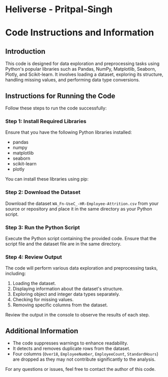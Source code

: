 # Heliverse - Pritpal-Singh

# Code Instructions and Information

## Introduction
This code is designed for data exploration and preprocessing tasks using Python's popular libraries such as Pandas, NumPy, Matplotlib, Seaborn, Plotly, and Scikit-learn. It involves loading a dataset, exploring its structure, handling missing values, and performing data type conversions.

## Instructions for Running the Code
Follow these steps to run the code successfully:

### Step 1: Install Required Libraries
Ensure that you have the following Python libraries installed:
- pandas
- numpy
- matplotlib
- seaborn
- scikit-learn
- plotly

You can install these libraries using pip:


### Step 2: Download the Dataset
Download the dataset `WA_Fn-UseC_-HR-Employee-Attrition.csv` from your source or repository and place it in the same directory as your Python script.

### Step 3: Run the Python Script
Execute the Python script containing the provided code. Ensure that the script file and the dataset file are in the same directory.

### Step 4: Review Output
The code will perform various data exploration and preprocessing tasks, including:

1. Loading the dataset.
2. Displaying information about the dataset's structure.
3. Exploring object and integer data types separately.
4. Checking for missing values.
5. Removing specific columns from the dataset.

Review the output in the console to observe the results of each step.

## Additional Information
- The code suppresses warnings to enhance readability.
- It detects and removes duplicate rows from the dataset.
- Four columns (`Over18`, `EmployeeNumber`, `EmployeeCount`, `StandardHours`) are dropped as they may not contribute significantly to the analysis.

For any questions or issues, feel free to contact the author of this code.
